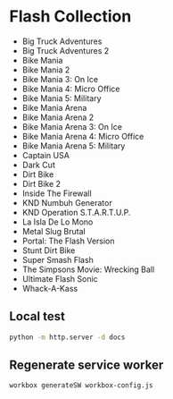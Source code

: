 # Flash Collection

- Big Truck Adventures
- Big Truck Adventures 2
- Bike Mania
- Bike Mania 2
- Bike Mania 3: On Ice
- Bike Mania 4: Micro Office
- Bike Mania 5: Military
- Bike Mania Arena
- Bike Mania Arena 2
- Bike Mania Arena 3: On Ice
- Bike Mania Arena 4: Micro Office
- Bike Mania Arena 5: Military
- Captain USA
- Dark Cut
- Dirt Bike
- Dirt Bike 2
- Inside The Firewall
- KND Numbuh Generator
- KND Operation S.T.A.R.T.U.P.
- La Isla De Lo Mono
- Metal Slug Brutal
- Portal: The Flash Version
- Stunt Dirt Bike
- Super Smash Flash
- The Simpsons Movie: Wrecking Ball
- Ultimate Flash Sonic
- Whack-A-Kass

## Local test

```bash
python -m http.server -d docs
```

## Regenerate service worker

```bash
workbox generateSW workbox-config.js
```
